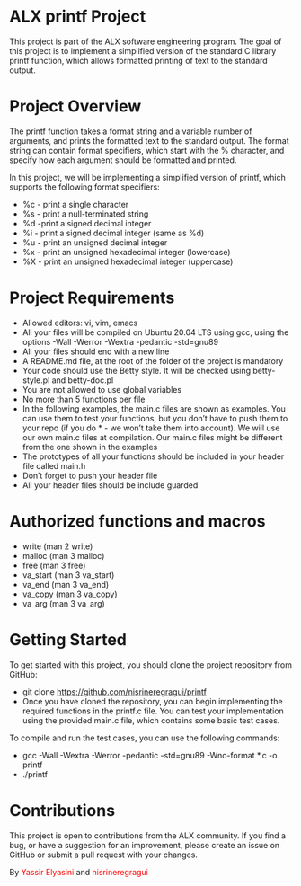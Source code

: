 # ALX printf Project

This project is part of the ALX software engineering program. The goal of this project is to implement a simplified version of the standard C library printf function, which allows formatted printing of text to the standard output.

# Project Overview

The printf function takes a format string and a variable number of arguments, and prints the formatted text to the standard output. The format string can contain format specifiers, which start with the % character, and specify how each argument should be formatted and printed.

In this project, we will be implementing a simplified version of printf, which supports the following format specifiers:

+ %c - print a single character
+ %s - print a null-terminated string
+ %d -print a signed decimal integer
+ %i - print a signed decimal integer (same as %d)
+ %u - print an unsigned decimal integer
+ %x - print an unsigned hexadecimal integer (lowercase)
+ %X - print an unsigned hexadecimal integer (uppercase)

# Project Requirements

+ Allowed editors: vi, vim, emacs
+ All your files will be compiled on Ubuntu 20.04 LTS using gcc, using the options -Wall -Werror -Wextra -pedantic -std=gnu89
+ All your files should end with a new line
+ A README.md file, at the root of the folder of the project is mandatory
+ Your code should use the Betty style. It will be checked using betty-style.pl and betty-doc.pl
+ You are not allowed to use global variables
+ No more than 5 functions per file
+ In the following examples, the main.c files are shown as examples. You can use them to test your functions, but you don’t have to push them to your repo (if you do * - we won’t take them into account). We will use our own main.c files at compilation. Our main.c files might be different from the one shown in the examples
+ The prototypes of all your functions should be included in your header file called main.h
+ Don’t forget to push your header file
+ All your header files should be include guarded

# Authorized functions and macros

+ write (man 2 write)
+ malloc (man 3 malloc)
+ free (man 3 free)
+ va_start (man 3 va_start)
+ va_end (man 3 va_end)
+ va_copy (man 3 va_copy)
+ va_arg (man 3 va_arg)

# Getting Started

To get started with this project, you should clone the project repository from GitHub:

+ git clone https://github.com/nisrineregragui/printf
+ Once you have cloned the repository, you can begin implementing the required functions in the printf.c file. You can test your implementation using the provided main.c file, which contains some basic test cases.

To compile and run the test cases, you can use the following commands:

+ gcc -Wall -Wextra -Werror -pedantic -std=gnu89 -Wno-format *.c -o printf
+ ./printf
# Contributions
This project is open to contributions from the ALX community. If you find a bug, or have a suggestion for an improvement, please create an issue on GitHub or submit a pull request with your changes.

By <span style="color: red;">Yassir Elyasini</span> and <span style="color: red;">nisrineregragui</span>
